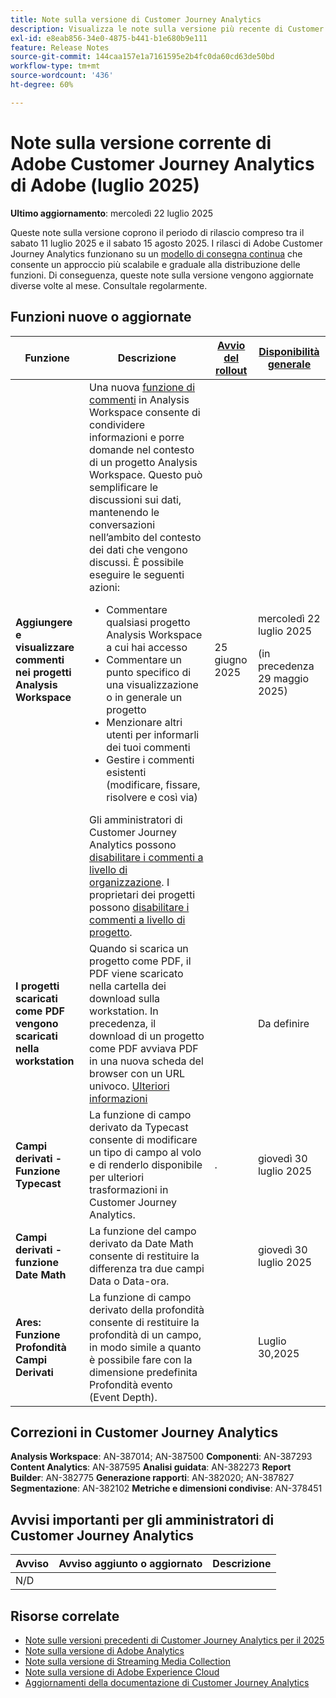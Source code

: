 ```yaml
---
title: Note sulla versione di Customer Journey Analytics
description: Visualizza le note sulla versione più recente di Customer Journey Analytics
exl-id: e8eab856-34e0-4875-b441-b1e680b9e111
feature: Release Notes
source-git-commit: 144caa157e1a7161595e2b4fc0da60cd63de50bd
workflow-type: tm+mt
source-wordcount: '436'
ht-degree: 60%

---
```


# Note sulla versione corrente di Adobe Customer Journey Analytics di Adobe (luglio 2025)

**Ultimo aggiornamento**: mercoledì 22 luglio 2025


Queste note sulla versione coprono il periodo di rilascio compreso tra il sabato 11 luglio 2025 e il sabato 15 agosto 2025. I rilasci di Adobe Customer Journey Analytics funzionano su un [modello di consegna continua](releases.md) che consente un approccio più scalabile e graduale alla distribuzione delle funzioni. Di conseguenza, queste note sulla versione vengono aggiornate diverse volte al mese. Consultale regolarmente.

## Funzioni nuove o aggiornate

| Funzione | Descrizione | [Avvio del rollout](releases.md) | [Disponibilità generale](releases.md) |
| ----------- | ---------- | ------- | ---- |
| **Aggiungere e visualizzare commenti nei progetti Analysis Workspace** | Una nuova [funzione di commenti](https://experienceleague.adobe.com/it/docs/analytics-platform/using/cja-workspace/build-workspace-project/comment-projects) in Analysis Workspace consente di condividere informazioni e porre domande nel contesto di un progetto Analysis Workspace. Questo può semplificare le discussioni sui dati, mantenendo le conversazioni nell’ambito del contesto dei dati che vengono discussi. È possibile eseguire le seguenti azioni: <ul><li>Commentare qualsiasi progetto Analysis Workspace a cui hai accesso</li><li>Commentare un punto specifico di una visualizzazione o in generale un progetto</li><li>Menzionare altri utenti per informarli dei tuoi commenti</li><li>Gestire i commenti esistenti (modificare, fissare, risolvere e così via)</li></ul>Gli amministratori di Customer Journey Analytics possono [disabilitare i commenti a livello di organizzazione](https://experienceleague.adobe.com/it/docs/analytics-platform/using/cja-workspace/user-preferences#ims-organization-preferences). I proprietari dei progetti possono [disabilitare i commenti a livello di progetto](https://experienceleague.adobe.com/it/docs/analytics-platform/using/cja-workspace/build-workspace-project/create-projects). | 25 giugno 2025 | mercoledì 22 luglio 2025 <p>(in precedenza 29 maggio 2025)</p> |
| **I progetti scaricati come PDF vengono scaricati nella workstation** | Quando si scarica un progetto come PDF, il PDF viene scaricato nella cartella dei download sulla workstation. In precedenza, il download di un progetto come PDF avviava PDF in una nuova scheda del browser con un URL univoco. [Ulteriori informazioni](https://experienceleague.adobe.com/it/docs/analytics-platform/using/cja-workspace/export/download-send) | | Da definire |
| **Campi derivati - Funzione Typecast** | La funzione di campo derivato da Typecast consente di modificare un tipo di campo al volo e di renderlo disponibile per ulteriori trasformazioni in Customer Journey Analytics. | . | giovedì 30 luglio 2025 |
| **Campi derivati - funzione Date Math** | La funzione del campo derivato da Date Math consente di restituire la differenza tra due campi Data o Data-ora. | | giovedì 30 luglio 2025 |
| **Ares: Funzione Profondità Campi Derivati** | La funzione di campo derivato della profondità consente di restituire la profondità di un campo, in modo simile a quanto è possibile fare con la dimensione predefinita Profondità evento (Event Depth). |  | Luglio 30,2025 |

## Correzioni in Customer Journey Analytics

**Analysis Workspace**: AN-387014; AN-387500
**Componenti**: AN-387293
**Content Analytics**: AN-387595
**Analisi guidata**: AN-382273
**Report Builder**: AN-382775
**Generazione rapporti**: AN-382020; AN-387827
**Segmentazione**: AN-382102
**Metriche e dimensioni condivise**: AN-378451


## Avvisi importanti per gli amministratori di Customer Journey Analytics

| Avviso | Avviso aggiunto o aggiornato | Descrizione |
| --- | --- | --- |
| N/D | | |

## Risorse correlate

* [Note sulle versioni precedenti di Customer Journey Analytics per il 2025](/help/release-notes/2025.md)
* [Note sulla versione di Adobe Analytics](https://experienceleague.adobe.com/docs/analytics/release-notes/latest.html?lang=it)
* [Note sulla versione di Streaming Media Collection](https://experienceleague.adobe.com/docs/media-analytics/using/additional-resources/release-notes.html?lang=it)
* [Note sulla versione di Adobe Experience Cloud](https://experienceleague.adobe.com/docs/release-notes/experience-cloud/current.html?lang=it)
* [Aggiornamenti della documentazione di Customer Journey Analytics](/help/release-notes/doc-changes.md)
